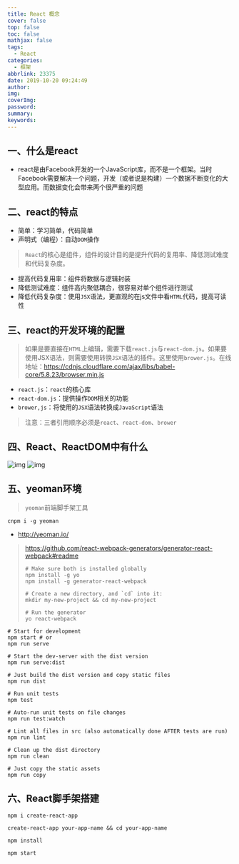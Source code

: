 ```yaml
---
title: React 概念
cover: false
top: false
toc: false
mathjax: false
tags:
  - React
categories:
  - 框架
abbrlink: 23375
date: 2019-10-20 09:24:49
author:
img:
coverImg:
password:
summary:
keywords:
---
```


## 一、什么是react

- react是由Facebook开发的一个JavaScript库，而不是一个框架。当时Facebook需要解决一个问题，开发（或者说是构建）一个数据不断变化的大型应用。而数据变化会带来两个很严重的问题

## 二、react的特点

- 简单：学习简单，代码简单
- 声明式（编程）：自动`DOM`操作

> `React`的核心是组件，组件的设计目的是提升代码的复用率、降低测试难度和代码复杂度。

- 提高代码复用率：组件将数据与逻辑封装
- 降低测试难度：组件高内聚低耦合，很容易对单个组件进行测试
- 降低代码复杂度：使用`JSX`语法，更直观的在js文件中看`HTML`代码，提高可读性

## 三、react的开发环境的配置

> 如果是要直接在`HTML`上编辑，需要下载`react.js`与`react-dom.js`。如果要使用JSX语法，则需要使用转换`JSX`语法的插件。这里使用`brower.js`。在线地址：https://cdnjs.cloudflare.com/ajax/libs/babel-core/5.8.23/browser.min.js

- `react.js`：`react`的核心库
- `react-dom.js`：提供操作`DOM`相关的功能
- `brower,js`：将使用的`JSX`语法转换成`JavaScript`语法

> 注意：三者引用顺序必须是`react`、`react-dom`、`brower`

## 四、React、ReactDOM中有什么

![img](https://poetries1.gitee.io/img-repo/2019/10/449.png)
![img](https://poetries1.gitee.io/img-repo/2019/10/450.png)

## 五、yeoman环境

> `yeoman`前端脚手架工具

```
cnpm i -g yeoman
```

- http://yeoman.io/

> https://github.com/react-webpack-generators/generator-react-webpack#readme
>
> ```
> # Make sure both is installed globally
> npm install -g yo
> npm install -g generator-react-webpack
> 
> # Create a new directory, and `cd` into it:
> mkdir my-new-project && cd my-new-project
> 
> # Run the generator
> yo react-webpack
> ```

```
# Start for development
npm start # or
npm run serve

# Start the dev-server with the dist version
npm run serve:dist

# Just build the dist version and copy static files
npm run dist

# Run unit tests
npm test

# Auto-run unit tests on file changes
npm run test:watch

# Lint all files in src (also automatically done AFTER tests are run)
npm run lint

# Clean up the dist directory
npm run clean

# Just copy the static assets
npm run copy
```

## 六、React脚手架搭建

```
npm i create-react-app

create-react-app your-app-name && cd your-app-name

npm install 

npm start
```